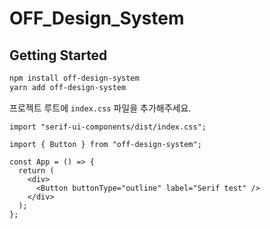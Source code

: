 # OFF_Design_System

## Getting Started

```bash
npm install off-design-system
yarn add off-design-system
```

프로젝트 루트에 `index.css` 파일을 추가해주세요.

```tsx
import "serif-ui-components/dist/index.css";
```

```tsx
import { Button } from "off-design-system";

const App = () => {
  return (
    <div>
      <Button buttonType="outline" label="Serif test" />
    </div>
  );
};
```
